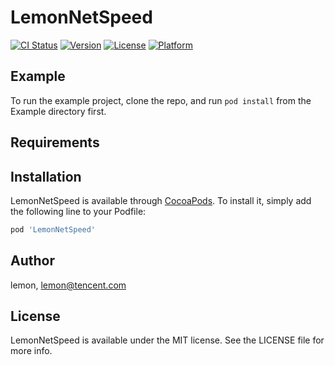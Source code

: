 # LemonNetSpeed

[![CI Status](https://img.shields.io/travis/lemon/LemonNetSpeed.svg?style=flat)](https://travis-ci.org/lemon/LemonNetSpeed)
[![Version](https://img.shields.io/cocoapods/v/LemonNetSpeed.svg?style=flat)](https://cocoapods.org/pods/LemonNetSpeed)
[![License](https://img.shields.io/cocoapods/l/LemonNetSpeed.svg?style=flat)](https://cocoapods.org/pods/LemonNetSpeed)
[![Platform](https://img.shields.io/cocoapods/p/LemonNetSpeed.svg?style=flat)](https://cocoapods.org/pods/LemonNetSpeed)

## Example

To run the example project, clone the repo, and run `pod install` from the Example directory first.

## Requirements

## Installation

LemonNetSpeed is available through [CocoaPods](https://cocoapods.org). To install
it, simply add the following line to your Podfile:

```ruby
pod 'LemonNetSpeed'
```

## Author

lemon, lemon@tencent.com

## License

LemonNetSpeed is available under the MIT license. See the LICENSE file for more info.
